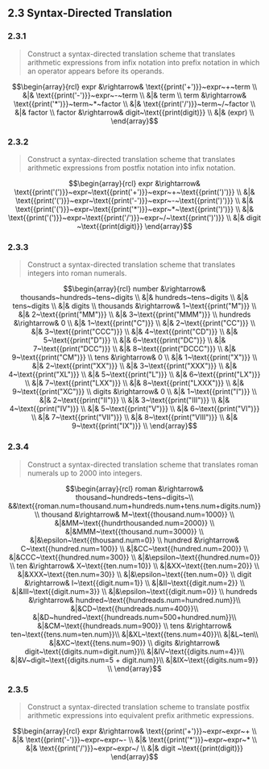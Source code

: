 ## 2.3 Syntax-Directed Translation

### 2.3.1

> Construct a syntax-directed translation scheme that translates arithmetic expressions from infix notation into prefix notation in which an operator appears before its operands.

$$\begin{array}{rcl}
expr &\rightarrow& \text{{print('+')}}~expr~+~term \\
&|& \text{{print('-')}}~expr~-~term \\
&|& term \\
term &\rightarrow& \text{{print('*')}}~term~*~factor \\
&|& \text{{print('/')}}~term~/~factor \\
&|& factor \\
factor &\rightarrow& digit~\text{{print(digit)}} \\
&|& (expr) \\
\end{array}$$

### 2.3.2

> Construct a syntax-directed translation scheme that translates arithmetic expressions from postfix notation into infix notation.

$$\begin{array}{rcl}
expr &\rightarrow& \text{{print('(')}}~expr~\text{{print('+')}}~expr~+~\text{{print(')')}} \\
&|& \text{{print('(')}}~expr~\text{{print('-')}}~expr~-~\text{{print(')')}} \\
&|& \text{{print('(')}}~expr~\text{{print('*')}}~expr~*~\text{{print(')')}} \\
&|& \text{{print('(')}}~expr~\text{{print('/')}}~expr~/~\text{{print(')')}} \\
&|& digit ~\text{{print(digit)}} 
\end{array}$$

### 2.3.3

> Construct a syntax-directed translation scheme that translates integers into roman numerals.

$$\begin{array}{rcl}
number &\rightarrow& thousands~hundreds~tens~digits \\
 &|& hundreds~tens~digits \\
 &|& tens~digits \\
 &|& digits \\
thousands &\rightarrow& 1~\text{{print("M")}} \\
 &|& 2~\text{{print("MM")}} \\
 &|& 3~\text{{print("MMM")}} \\
hundreds &\rightarrow& 0 \\
 &|& 1~\text{{print("C")}} \\
 &|& 2~\text{{print("CC")}} \\
 &|& 3~\text{{print("CCC")}} \\
 &|& 4~\text{{print("CD")}} \\
 &|& 5~\text{{print("D")}} \\
 &|& 6~\text{{print("DC")}} \\
 &|& 7~\text{{print("DCC")}} \\
 &|& 8~\text{{print("DCCC")}} \\
 &|& 9~\text{{print("CM")}} \\
tens &\rightarrow& 0 \\
 &|& 1~\text{{print("X")}} \\
 &|& 2~\text{{print("XX")}} \\
 &|& 3~\text{{print("XXX")}} \\
 &|& 4~\text{{print("XL")}} \\
 &|& 5~\text{{print("L")}} \\
 &|& 6~\text{{print("LX")}} \\
 &|& 7~\text{{print("LXX")}} \\
 &|& 8~\text{{print("LXXX")}} \\
 &|& 9~\text{{print("XC")}} \\
digits &\rightarrow& 0 \\
 &|& 1~\text{{print("I")}} \\
 &|& 2~\text{{print("II")}} \\
 &|& 3~\text{{print("III")}} \\
 &|& 4~\text{{print("IV")}} \\
 &|& 5~\text{{print("V")}} \\
 &|& 6~\text{{print("VI")}} \\
 &|& 7~\text{{print("VII")}} \\
 &|& 8~\text{{print("VIII")}} \\
 &|& 9~\text{{print("IX")}} \\
\end{array}$$

### 2.3.4

> Construct a syntax-directed translation scheme that translates roman numerals up to 2000 into integers.

$$\begin{array}{rcl}
roman &\rightarrow& thousand~hundreds~tens~digits~\\
&&\text{{roman.num=thousand.num+hundreds.num+tens.num+digits.num}} \\
thousand &\rightarrow& M~\text{{thousand.num=1000}} \\
 &|&MM~\text{{hundrthousanded.num=2000}} \\
 &|&MMM~\text{{thousand.num=3000}} \\
 &|&\epsilon~\text{{thousand.num=0}} \\
hundred &\rightarrow& C~\text{{hundred.num=100}} \\
 &|&CC~\text{{hundred.num=200}} \\
 &|&CCC~\text{{hundred.num=300}} \\
 &|&\epsilon~\text{{hundred.num=0}} \\
ten &\rightarrow& X~\text{{ten.num=10}} \\
 &|&XX~\text{{ten.num=20}} \\
 &|&XXX~\text{{ten.num=30}} \\
 &|&\epsilon~\text{{ten.num=0}} \\
digit &\rightarrow& I~\text{{digit.num=1}} \\
 &|&II~\text{{digit.num=2}} \\
 &|&III~\text{{digit.num=3}} \\
 &|&\epsilon~\text{{digit.num=0}} \\
hundreds &\rightarrow& hundred~\text{{hundreads.num=hundred.num}}\\
 &|&CD~\text{{hundreads.num=400}}\\
 &|&D~hundred~\text{{hundreads.num=500+hundred.num}}\\
 &|&CM~\text{{hundreads.num=900}} \\
tens &\rightarrow& ten~\text{{tens.num=ten.num}}\\
 &|&XL~\text{{tens.num=40}}\\
 &|&L~ten\\
 &|&XC~\text{{tens.num=90}} \\
digits &\rightarrow& digit~\text{{digits.num=digit.num}}\\
 &|&IV~\text{{digits.num=4}}\\
 &|&V~digit~\text{{digits.num=5 + digit.num}}\\
 &|&IX~\text{{digits.num=9}} \\
\end{array}$$

### 2.3.5

> Construct a syntax-directed translation scheme to translate postfix arithmetic expressions into equivalent prefix arithmetic expressions.

$$\begin{array}{rcl}
expr &\rightarrow& \text{{print('+')}}~expr~expr~+ \\
&|& \text{{print('-')}}~expr~expr~- \\
&|& \text{{print('*')}}~expr~expr~* \\
&|& \text{{print('/')}}~expr~expr~/ \\
&|& digit ~\text{{print(digit)}} 
\end{array}$$
